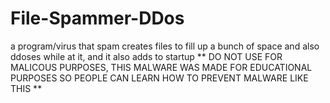 # File-Spammer-DDos
a program/virus that spam creates files to fill up a bunch of space and also ddoses while at it, and it also adds to startup
** DO NOT USE FOR MALICOUS PURPOSES, THIS MALWARE WAS MADE FOR EDUCATIONAL PURPOSES SO PEOPLE CAN LEARN HOW TO PREVENT MALWARE LIKE THIS **
